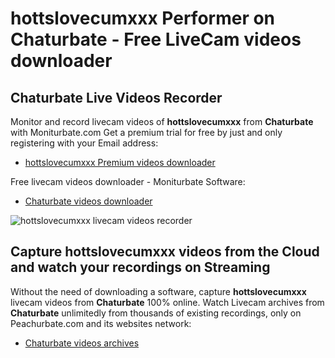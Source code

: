 # hottslovecumxxx Performer on Chaturbate - Free LiveCam videos downloader

## Chaturbate Live Videos Recorder

Monitor and record livecam videos of **hottslovecumxxx** from **Chaturbate** with Moniturbate.com
Get a premium trial for free by just and only registering with your Email address:
* [hottslovecumxxx Premium videos downloader](https://moniturbate.com/request-demo-licence-key.html)

Free livecam videos downloader - Moniturbate Software:
* [Chaturbate videos downloader](https://moniturbate.com/moniturbate-download-software.html)

![hottslovecumxxx livecam videos recorder](https://peachurnet.com/templates/moniturbate-software.png)


## Capture hottslovecumxxx videos from the Cloud and watch your recordings on Streaming

Without the need of downloading a software, capture **hottslovecumxxx** livecam videos from **Chaturbate** 100% online.
Watch Livecam archives from **Chaturbate** unlimitedly from thousands of existing recordings, only on Peachurbate.com and its websites network:
* [Chaturbate videos archives](https://peachurnet.com/)